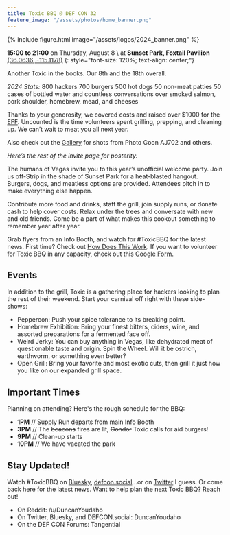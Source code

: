 ```yaml
---
title: Toxic BBQ @ DEF CON 32
feature_image: "/assets/photos/home_banner.png"
---
```

{% include figure.html image="/assets/logos/2024_banner.png" %}

**15:00 to 21:00** on Thursday, August 8 \\
at **Sunset Park, Foxtail Pavilion** [(36.0636, -115.1178)](https://www.google.com/maps/place/36.0636,-115.1178)
{: style="font-size: 120%; text-align: center;"}

Another Toxic in the books. Our 8th and the 18th overall.

*2024 Stats:*
800 hackers
700 burgers
500 hot dogs
50 non-meat patties
50 cases of bottled water
and countless conversations over smoked salmon, pork shoulder, homebrew, mead, and cheeses

Thanks to your generosity,  we covered costs and raised over $1000 for the [EFF](https://www.eff.org). Uncounted is the time volunteers spent grilling, prepping, and cleaning up. We can’t wait to meat you all next year.

Also check out the [Gallery](/gallery) for shots from Photo Goon AJ702 and others.

*Here’s the rest of the invite page for posterity:*

The humans of Vegas invite you to this year’s unofficial welcome party. Join us off-Strip in the shade of Sunset Park for a heat-blasted hangout. Burgers, dogs, and meatless options are provided. Attendees pitch in to make everything else happen.

Contribute more food and drinks, staff the grill, join supply runs, or donate cash to help cover costs. Relax under the trees and conversate with new and old friends. Come be a part of what makes this cookout something to remember year after year.

Grab flyers from an Info Booth, and watch for #ToxicBBQ for the latest news. First time? Check out [How Does This Work](/volunteering). If you want to volunteer for Toxic BBQ in any capacity, check out this [Google Form](https://forms.gle/H4QMN56wChZwmQNQA).

## Events
In addition to the grill, Toxic is a gathering place for hackers looking to plan the rest of their weekend. Start your carnival off right with these side-shows:

- Peppercon: Push your spice tolerance to its breaking point. 
- Homebrew Exhibition: Bring your finest bitters, ciders, wine, and assorted preparations for a fermented face off.
- Weird Jerky: You can buy anything in Vegas, like dehydrated meat of questionable taste and origin. Spin the Wheel. Will it be ostrich, earthworm, or something even better?
- Open Grill: Bring your favorite and most exotic cuts, then grill it just how you like on our expanded grill space.


## Important Times
Planning on attending? Here's the rough schedule for the BBQ:
- **1PM** // Supply Run departs from main Info Booth
- **3PM** // The ~~beacons~~ fires are lit, ~~Gondor~~ Toxic calls for aid burgers!
- **9PM** // Clean-up starts
- **10PM** // We have vacated the park

## Stay Updated!
Watch #ToxicBBQ on [Bluesky](https://bsky.app/search?q=%23toxicbbq), [defcon.social](https://defcon.social/)...or on [Twitter](https://www.twitter.com/search?q=%23ToxicBBQ) I guess. Or come back here for the latest news. Want to help plan the next Toxic BBQ? Reach out!
- On Reddit: /u/DuncanYoudaho
- On Twitter, Bluesky, and DEFCON.social: DuncanYoudaho
- On the DEF CON Forums: Tangential